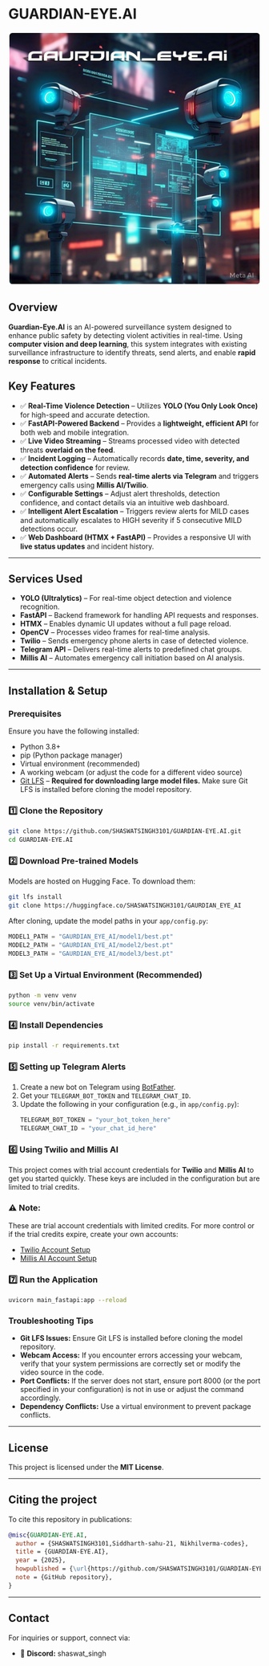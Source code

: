 
# GUARDIAN-EYE.AI

![Guardian-Eye.AI](https://github.com/SHASWATSINGH3101/GUARDIAN-EYE.AI/blob/main/assets/oie_jpg.png)

## Overview
**Guardian-Eye.AI** is an AI-powered surveillance system designed to enhance public safety by detecting violent activities in real-time. Using **computer vision and deep learning**, this system integrates with existing surveillance infrastructure to identify threats, send alerts, and enable **rapid response** to critical incidents.

## Key Features
- ✅ **Real-Time Violence Detection** – Utilizes **YOLO (You Only Look Once)** for high-speed and accurate detection.
- ✅ **FastAPI-Powered Backend** – Provides a **lightweight, efficient API** for both web and mobile integration.
- ✅ **Live Video Streaming** – Streams processed video with detected threats **overlaid on the feed**.
- ✅ **Incident Logging** – Automatically records **date, time, severity, and detection confidence** for review.
- ✅ **Automated Alerts** – Sends **real-time alerts via Telegram** and triggers emergency calls using **Millis AI/Twilio**.
- ✅ **Configurable Settings** – Adjust alert thresholds, detection confidence, and contact details via an intuitive web dashboard.
- ✅ **Intelligent Alert Escalation** – Triggers review alerts for MILD cases and automatically escalates to HIGH severity if 5 consecutive MILD detections occur.
- ✅ **Web Dashboard (HTMX + FastAPI)** – Provides a responsive UI with **live status updates** and incident history.

---

## Services Used
- **YOLO (Ultralytics)** – For real-time object detection and violence recognition.
- **FastAPI** – Backend framework for handling API requests and responses.
- **HTMX** – Enables dynamic UI updates without a full page reload.
- **OpenCV** – Processes video frames for real-time analysis.
- **Twilio** – Sends emergency phone alerts in case of detected violence.
- **Telegram API** – Delivers real-time alerts to predefined chat groups.
- **Millis AI** – Automates emergency call initiation based on AI analysis.

---

## Installation & Setup

### Prerequisites
Ensure you have the following installed:
- Python 3.8+
- pip (Python package manager)
- Virtual environment (recommended)
- A working webcam (or adjust the code for a different video source)
- [Git LFS](https://git-lfs.github.com/) – **Required for downloading large model files.** Make sure Git LFS is installed before cloning the model repository.

### 1️⃣ Clone the Repository
```bash
git clone https://github.com/SHASWATSINGH3101/GUARDIAN-EYE.AI.git
cd GUARDIAN-EYE.AI
```

### 2️⃣ Download Pre-trained Models
Models are hosted on Hugging Face. To download them:
```bash
git lfs install
git clone https://huggingface.co/SHASWATSINGH3101/GAURDIAN_EYE_AI
```
After cloning, update the model paths in your `app/config.py`:
```python
MODEL1_PATH = "GAURDIAN_EYE_AI/model1/best.pt"
MODEL2_PATH = "GAURDIAN_EYE_AI/model2/best.pt"
MODEL3_PATH = "GAURDIAN_EYE_AI/model3/best.pt"
```

### 3️⃣ Set Up a Virtual Environment (Recommended)
```bash
python -m venv venv
source venv/bin/activate  
```

### 4️⃣ Install Dependencies
```bash
pip install -r requirements.txt
```

### 5️⃣ Setting up Telegram Alerts
1. Create a new bot on Telegram using [BotFather](https://t.me/BotFather).
2. Get your `TELEGRAM_BOT_TOKEN` and `TELEGRAM_CHAT_ID`.
3. Update the following in your configuration (e.g., in `app/config.py`):
    ```python
    TELEGRAM_BOT_TOKEN = "your_bot_token_here"
    TELEGRAM_CHAT_ID = "your_chat_id_here"
    ```

### 6️⃣ Using Twilio and Millis AI
This project comes with trial account credentials for **Twilio** and **Millis AI** to get you started quickly. These keys are included in the configuration but are limited to trial credits.

### ⚠️ **Note:**
These are trial account credentials with limited credits. For more control or if the trial credits expire, create your own accounts:
- [Twilio Account Setup](https://www.twilio.com/try-twilio)
- [Millis AI Account Setup](https://www.millis.ai/)

### 7️⃣ Run the Application
```bash
uvicorn main_fastapi:app --reload
```

### Troubleshooting Tips
- **Git LFS Issues:** Ensure Git LFS is installed before cloning the model repository.
- **Webcam Access:** If you encounter errors accessing your webcam, verify that your system permissions are correctly set or modify the video source in the code.
- **Port Conflicts:** If the server does not start, ensure port 8000 (or the port specified in your configuration) is not in use or adjust the command accordingly.
- **Dependency Conflicts:** Use a virtual environment to prevent package conflicts.

---

## License
This project is licensed under the **MIT License**.

---
## Citing the project

To cite this repository in publications:

```bibtex
@misc{GUARDIAN-EYE.AI,
  author = {SHASWATSINGH3101,Siddharth-sahu-21, Nikhilverma-codes},
  title = {GUARDIAN-EYE.AI},
  year = {2025},
  howpublished = {\url{https://github.com/SHASWATSINGH3101/GUARDIAN-EYE.AI}},
  note = {GitHub repository},
}
```
---

## Contact
For inquiries or support, connect via:
- 💬 **Discord:** shaswat_singh
